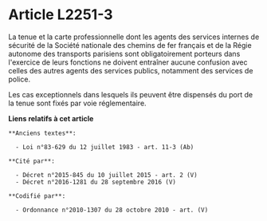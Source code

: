 # Article L2251-3

La tenue et la carte professionnelle dont les agents des services internes de sécurité de la Société nationale des chemins de
fer français et de la Régie autonome des transports parisiens sont obligatoirement porteurs dans l'exercice de leurs
fonctions ne doivent entraîner aucune confusion avec celles des autres agents des services publics, notamment des services de
police.

Les cas exceptionnels dans lesquels ils peuvent être dispensés du port de la tenue sont fixés par voie réglementaire.

**Liens relatifs à cet article**

	**Anciens textes**:

	  - Loi n°83-629 du 12 juillet 1983 - art. 11-3 (Ab)

	**Cité par**:

	  - Décret n°2015-845 du 10 juillet 2015 - art. 2 (V)
	  - Décret n°2016-1281 du 28 septembre 2016 (V)

	**Codifié par**:

	  - Ordonnance n°2010-1307 du 28 octobre 2010 - art. (V)
